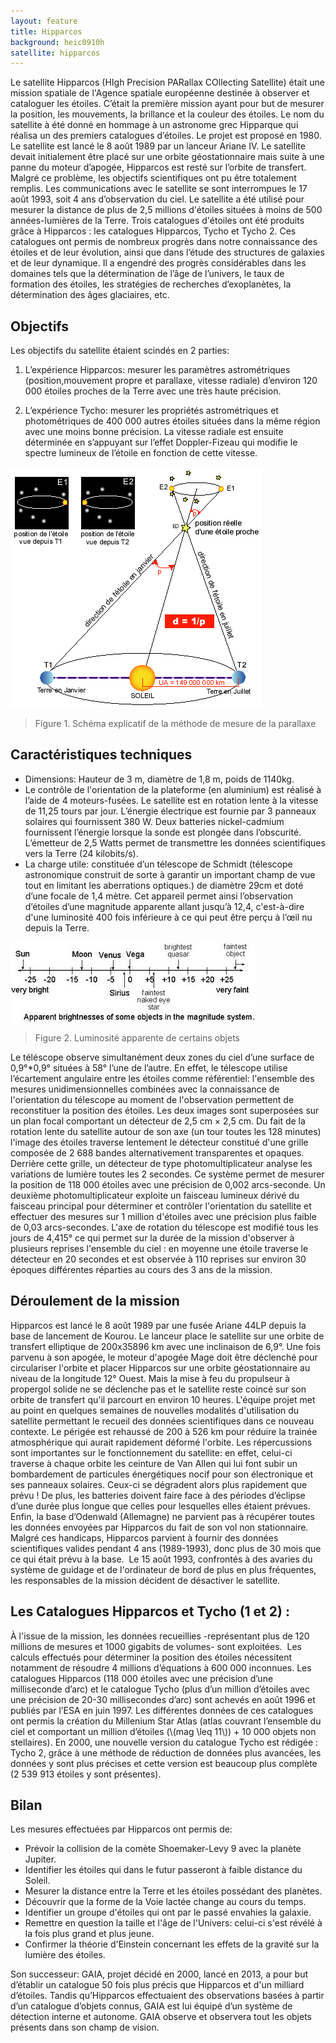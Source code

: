 ```yaml
---
layout: feature
title: Hipparcos
background: heic0910h
satellite: hipparcos
---
```


Le satellite Hipparcos (HIgh Precision PARallax COllecting Satellite) était une mission spatiale de l'Agence spatiale européenne destinée à observer et cataloguer les étoiles. C’était la première mission ayant pour but de mesurer la position, les mouvements, la brillance et la couleur des étoiles.
Le nom du satellite à été donné en hommage à un astronome grec Hipparque qui réalisa un des premiers catalogues d’étoiles.
Le projet est proposé en 1980. Le satellite est lancé le 8 août 1989 par un lanceur Ariane IV. Le satellite devait initialement être placé sur une orbite géostationnaire mais suite à une panne du moteur d’apogée, Hipparcos est resté sur l’orbite de transfert. Malgré ce problème, les objectifs scientifiques ont pu être totalement remplis. Les communications avec le satellite se sont interrompues le 17 août 1993, soit 4 ans d’observation du ciel.
Le satellite a été utilisé pour mesurer la distance de plus de 2,5 millions d'étoiles situées à moins de 500 années-lumières de la Terre.
Trois catalogues d'étoiles ont été produits grâce à Hipparcos : les catalogues Hipparcos, Tycho et Tycho 2. Ces catalogues ont permis de nombreux progrès dans notre connaissance des étoiles et de leur évolution, ainsi que dans l’étude des structures de galaxies et de leur dynamique. Il a engendré des progrès considérables dans les domaines tels que la détermination de l’âge de l’univers, le taux de formation des étoiles, les stratégies de recherches d’exoplanètes, la détermination des âges glaciaires, etc.

## Objectifs

Les objectifs du satellite étaient scindés en 2 parties:

1. L’expérience Hipparcos: mesurer les paramètres astrométriques (position,<a data-toggle="tooltip" title="mouvement propre= déplacement apparent sur le plan tangent du ciel par rapport au système solaire, ce mouvement est mesuré en relevant à intervalle réguliers la position de l’étoile dans le ciel. Parallaxe : Regardée alternativement avec chaque œil, la projection du pouce, main tendue, ne se trouve pas devant les mêmes éléments d’un décor. Cet effet de perspective s’appelle la parallaxe. La parallaxe est d’autant plus petite que l’objet visé est loin. De même, à mesure que la Terre se déplace sur son orbite autour du Soleil, les étoiles proches changent légèrement de position par rapport aux étoiles les plus distantes, à l’arrière-plan. Ce changement d’angle permet de calculer par trigonométrie l’éloignement des étoiles proches. L’ellipse de parallaxe n’est autre que la projection du mouvement de la Terre, elle prend la forme d’un cercle aux pôles de l’écliptique(= projection de l’orbite terrestre sur la voute céleste, correspond également au déplacement apparent du Soleil parmi les étoiles sur une année). Cet angle de parallaxe p (p=1/d) est mesuré à 6 mois d’intervalle. -&gt; permet ensuite de déterminer la distance Terre-étoile.">mouvement propre et parallaxe</a>, vitesse radiale) d’environ 120 000 étoiles proches de la Terre avec une très haute précision.

2. L’expérience Tycho: mesurer les propriétés astrométriques et photométriques de 400 000 autres étoiles situées dans la même région avec une moins bonne précision. La vitesse radiale est ensuite déterminée en s’appuyant sur l’effet Doppler-Fizeau qui modifie le spectre lumineux de l’étoile en fonction de cette vitesse.

![Mesure de la parallaxe](images/hipparcos_parallax.gif)

> Figure 1. Schéma explicatif de la méthode de mesure de la parallaxe

## Caractéristiques techniques

- Dimensions: Hauteur de 3 m, diamètre de 1,8 m, poids de 1140kg.
- Le contrôle de l'orientation de la plateforme (en aluminium) est réalisé à l’aide de 4 moteurs-fusées. Le satellite est en rotation lente à la vitesse de 11,25 tours par jour. L’énergie électrique est fournie par 3 panneaux solaires qui fournissent 380 W. Deux batteries nickel-cadmium fournissent l’énergie lorsque la sonde est plongée dans l’obscurité. L’émetteur de 2,5 Watts permet de transmettre les données scientifiques vers la Terre (24 kilobits/s).
- La charge utile: constituée d’un <a data-toggle="tooltip" title="télescope astronomique construit de sorte à garantir un important champ de vue tout en limitant les aberrations optiques.">télescope de Schmidt</a> (télescope astronomique construit de sorte à garantir un important champ de vue tout en limitant les aberrations optiques.) de diamètre 29cm et doté d’une focale de 1,4 mètre. Cet appareil permet ainsi l’observation d’étoiles d’une <a data-toggle="tooltip" title="échelle permettant de répertorier les étoiles en fonction de leur luminosité (le niveau zéro ayant été obtenu arbitrairement à partir de certaines étoiles étalons). Plus l’éclat d’un astre est faible, et plus la valeur de sa magnitude augmente. Pour une différence de 1 magnitude, leur luminosité diffère d’un facteur égal à 2,5-&gt; une étoile de magnitude 6 est de luminosité 100 fois plus faible qu’une étoile de magnitude 1. On calcule m tel que : m= -2,5log E +k (où E est l’éclat stellaire et k une constante). Cette échelle à permis d’attribuer des magnitudes négatives à certaines étoiles(le niveau zéro ayant été obtenu arbitrairement à partir de certaines étoiles étalons). Elle est également applicable aux planètes, astéroïdes, comètes, etc.">magnitude apparente</a> allant jusqu’à 12,4, c'est-à-dire d'une luminosité 400 fois inférieure à ce qui peut être perçu à l’œil nu depuis la Terre.

![Luminosité apparente](images/hipparcos_bright.jpg)

> Figure 2. Luminosité apparente de certains objets

Le téléscope observe simultanément deux zones du ciel d’une surface de 0,9°*0,9° situées à 58° l’une de l’autre. En effet, le télescope utilise l’écartement angulaire entre les étoiles comme référentiel: l'ensemble des mesures unidimensionnelles combinées avec la connaissance de l'orientation du télescope au moment de l'observation permettent de reconstituer la position des étoiles. Les deux images sont superposées sur un plan focal comportant un détecteur de 2,5 cm × 2,5 cm.
Du fait de la rotation lente du satellite autour de son axe (un tour toutes les 128 minutes) l'image des étoiles traverse lentement le détecteur constitué d'une grille composée de 2 688 bandes alternativement transparentes et opaques. Derrière cette grille, un détecteur de type photomultiplicateur analyse les variations de lumière toutes les 2 secondes. Ce système permet de mesurer la position de 118 000 étoiles avec une précision de 0,002 arcs-seconde. Un deuxième photomultiplicateur exploite un faisceau lumineux dérivé du faisceau principal pour déterminer et contrôler l'orientation du satellite et effectuer des mesures sur 1 million d'étoiles avec une précision plus faible de 0,03 arcs-secondes. L'axe de rotation du télescope est modifié tous les jours de 4,415° ce qui permet sur la durée de la mission d'observer à plusieurs reprises l'ensemble du ciel : en moyenne une étoile traverse le détecteur en 20 secondes et est observée à 110 reprises sur environ 30 époques différentes réparties au cours des 3 ans de la mission.

## Déroulement de la mission

Hipparcos est lancé le 8 août 1989 par une fusée Ariane 44LP depuis la base de lancement de Kourou. Le lanceur place le satellite sur une orbite de transfert elliptique de 200x35896 km avec une inclinaison de 6,9°. Une fois parvenu à son apogée, le moteur d'apogée Mage doit être déclenché pour circulariser l'orbite et placer Hipparcos sur une orbite géostationnaire au niveau de la longitude 12° Ouest. Mais la mise à feu du propulseur à propergol solide ne se déclenche pas et le satellite reste coincé sur son orbite de transfert qu'il parcourt en environ 10 heures. L'équipe projet met au point en quelques semaines de nouvelles modalités d'utilisation du satellite permettant le recueil des données scientifiques dans ce nouveau contexte. Le périgée est rehaussé de 200 à 526 km pour réduire la trainée atmosphérique qui aurait rapidement déformé l'orbite.
Les répercussions sont importantes sur le fonctionnement du satellite: en effet, celui-ci traverse à chaque orbite les ceinture de Van Allen qui lui font subir un bombardement de particules énergétiques nocif pour son électronique et ses panneaux solaires. Ceux-ci se dégradent alors plus rapidement que prévu ! De plus, les batteries doivent faire face à des périodes d’éclipse d’une durée plus longue que celles pour lesquelles elles étaient prévues. Enfin, la base d’Odenwald (Allemagne) ne parvient pas à récupérer toutes les données envoyées par Hipparcos du fait de son vol non stationnaire.
Malgré ces handicaps, Hipparcos parvient à fournir des données scientifiques valides pendant 4 ans (1989-1993), donc plus de 30 mois que ce qui était prévu à la base.
 Le 15 août 1993, confrontés à des avaries du système de guidage et de l'ordinateur de bord de plus en plus fréquentes, les responsables de la mission décident de désactiver le satellite.

## Les Catalogues Hipparcos et Tycho (1 et 2) :

À l'issue de la mission, les données recueillies -représentant plus de 120 millions de mesures et 1000 gigabits de volumes- sont exploitées. 
Les calculs effectués pour déterminer la position des étoiles nécessitent notamment de résoudre 4 millions d’équations à 600 000 inconnues. Les catalogues Hipparcos (118 000 étoiles avec une précision d’une milliseconde d’arc) et le catalogue Tycho (plus d’un million d’étoiles avec une précision de 20-30 millisecondes d’arc) sont achevés en août 1996 et publiés par l’ESA en juin 1997. Les différentes données de ces catalogues ont permis la création du Millenium Star Atlas (atlas couvrant l’ensemble du ciel et comportant un million d’étoiles (\\(mag \leq 11\\)) + 10 000 objets non stellaires). En 2000, une nouvelle version du catalogue Tycho est rédigée : Tycho 2, grâce à une méthode de réduction de données plus avancées, les données y sont plus précises et cette version est beaucoup plus complète (2 539 913 étoiles y sont présentes).

## Bilan

Les mesures effectuées par Hipparcos ont permis de:
-  Prévoir la collision de la comète Shoemaker-Levy 9 avec la planète Jupiter.
-  Identifier les étoiles qui dans le futur passeront à faible distance du Soleil.
-  Mesurer la distance entre la Terre et les étoiles possédant des planètes.
-  Découvrir que la forme de la Voie lactée change au cours du temps.
-  Identifier un groupe d'étoiles qui ont par le passé envahies la galaxie.
-  Remettre en question la taille et l'âge de l'Univers: celui-ci s'est révélé à la fois plus grand et plus jeune.
-  Confirmer la théorie d'Einstein concernant les effets de la gravité sur la lumière des étoiles.

Son successeur: GAIA, projet décidé en 2000, lancé en 2013, a pour but d’établir un catalogue 50 fois plus précis que Hipparcos et d'un milliard d’étoiles. Tandis qu’Hipparcos effectuaient des observations basées à partir d’un catalogue d’objets connus, GAIA est lui équipé d’un système de détection interne et autonome. GAIA observe et observera tout les objets présents dans son champ de vision.
